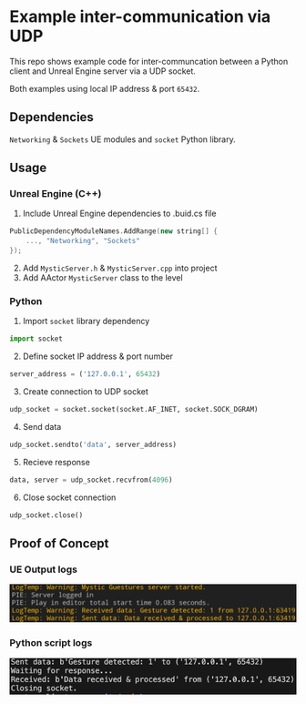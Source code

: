 # Example inter-communication via UDP


This repo shows example code for inter-communcation between a Python client and Unreal Engine server via a UDP socket.

Both examples using local IP address & port `65432`.

## Dependencies
`Networking` & `Sockets` UE modules and `socket` Python library.
## Usage
### Unreal Engine (C++)
1. Include Unreal Engine dependencies to .buid.cs file
```c++
PublicDependencyModuleNames.AddRange(new string[] {
    ..., "Networking", "Sockets"
});
```
2. Add `MysticServer.h` & `MysticServer.cpp` into project
3. Add AActor `MysticServer` class to the level
### Python
1. Import `socket` library dependency
```Python
import socket
```
2. Define socket IP address & port number
```Python
server_address = ('127.0.0.1', 65432)
```
3. Create connection to UDP socket
```Python
udp_socket = socket.socket(socket.AF_INET, socket.SOCK_DGRAM)
```
4. Send data
```Python
udp_socket.sendto('data', server_address)
```
5. Recieve response
```Python
data, server = udp_socket.recvfrom(4096)
```
6. Close socket connection
```Python
udp_socket.close()
```

## Proof of Concept
### UE Output logs
![alt text](images/ue_log.png)
### Python script logs
![alt text](images/python_log.png)
